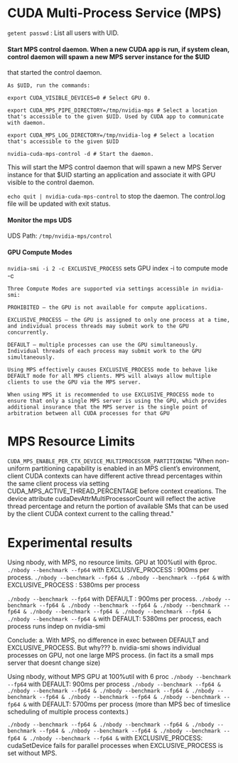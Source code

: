# CUDA Multi-Process Service (MPS)
`getent passwd` : List all users with UID.

#### Start MPS control daemon. When a new CUDA app is run, if system clean, control daemon will spawn a new MPS server instance for the $UID
that started the control daemon. 
```
As $UID, run the commands:

export CUDA_VISIBLE_DEVICES=0 # Select GPU 0.

export CUDA_MPS_PIPE_DIRECTORY=/tmp/nvidia-mps # Select a location that's accessible to the given $UID. Used by CUDA app to communicate with daemon.

export CUDA_MPS_LOG_DIRECTORY=/tmp/nvidia-log # Select a location that's accessible to the given $UID

nvidia-cuda-mps-control -d # Start the daemon.
```
This will start the MPS control daemon that will spawn a new MPS Server instance for that $UID starting an application and associate it with GPU visible to the control daemon. 

`echo quit | nvidia-cuda-mps-control` to stop the daemon. The control.log file will be updated with exit status. 

#### Monitor the mps UDS
UDS Path: `/tmp/nvidia-mps/control`

#### GPU Compute Modes
`nvidia-smi -i 2 -c EXCLUSIVE_PROCESS` sets GPU index -i to compute mode -c

```
Three Compute Modes are supported via settings accessible in nvidia-smi:

PROHIBITED – the GPU is not available for compute applications.

EXCLUSIVE_PROCESS — the GPU is assigned to only one process at a time, and individual process threads may submit work to the GPU concurrently.

DEFAULT – multiple processes can use the GPU simultaneously. Individual threads of each process may submit work to the GPU simultaneously.

Using MPS effectively causes EXCLUSIVE_PROCESS mode to behave like DEFAULT mode for all MPS clients. MPS will always allow multiple clients to use the GPU via the MPS server.

When using MPS it is recommended to use EXCLUSIVE_PROCESS mode to ensure that only a single MPS server is using the GPU, which provides additional insurance that the MPS server is the single point of arbitration between all CUDA processes for that GPU
```

# MPS Resource Limits
`CUDA_MPS_ENABLE_PER_CTX_DEVICE_MULTIPROCESSOR_PARTITIONING`
"When non-uniform partitioning capability is enabled in an MPS client’s environment, client CUDA contexts can have different active thread percentages within the same client process via setting CUDA_MPS_ACTIVE_THREAD_PERCENTAGE before context creations. The device attribute cudaDevAttrMultiProcessorCount will reflect the active thread percentage and return the portion of available SMs that can be used by the client CUDA context current to the calling thread."

# Experimental results
Using nbody, with MPS, no resource limits. GPU at 100%util with 6proc.
`./nbody --benchmark --fp64` with EXCLUSIVE_PROCESS : 900ms per process.
`./nbody --benchmark --fp64 & ./nbody --benchmark --fp64 &` with EXCLUSIVE_PROCESS : 5380ms per process 

`./nbody --benchmark --fp64` with DEFAULT : 900ms per process.
`./nbody --benchmark --fp64 & ./nbody --benchmark --fp64 & ./nbody --benchmark --fp64 & ./nbody --benchmark --fp64 & ./nbody --benchmark --fp64 & ./nbody --benchmark --fp64 &` with DEFAULT: 5380ms per process, each process runs indep on nvidia-smi

Conclude: 
a. With MPS, no difference in exec between DEFAULT and EXCLUSIVE_PROCESS. But why???
b. nvidia-smi shows individual processes on GPU, not one large MPS process. (in fact its a small mps server that doesnt change size)


Using nbody, without MPS GPU at 100%util with 6 proc
`./nbody --benchmark --fp64` with DEFAULT: 900ms per process
`./nbody --benchmark --fp64 & ./nbody --benchmark --fp64 & ./nbody --benchmark --fp64 & ./nbody --benchmark --fp64 & ./nbody --benchmark --fp64 & ./nbody --benchmark --fp64 &` with DEFAULT: 5700ms per process (more than MPS bec of timeslice scheduling of multiple process contexts.)


`./nbody --benchmark --fp64 & ./nbody --benchmark --fp64 & ./nbody --benchmark --fp64 & ./nbody --benchmark --fp64 & ./nbody --benchmark --fp64 & ./nbody --benchmark --fp64 &` with EXCLUSIVE_PROCESS: cudaSetDevice fails for parallel processes when EXCLUSIVE_PROCESS is set without MPS.






